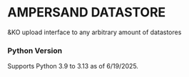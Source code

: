 # AMPERSAND DATASTORE
&amp;KO upload interface to any arbitrary amount of datastores

### Python Version
Supports Python 3.9 to 3.13 as of 6/19/2025.